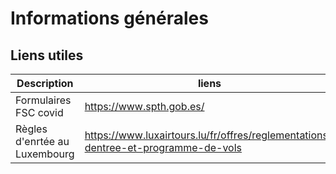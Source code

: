 # Informations générales

## Liens utiles

Description | liens
---------- | ----------
Formulaires FSC covid | https://www.spth.gob.es/
Règles d'enrtée au Luxembourg | https://www.luxairtours.lu/fr/offres/reglementations-dentree-et-programme-de-vols
